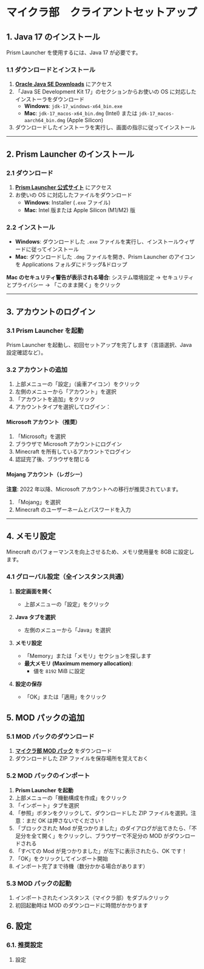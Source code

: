# マイクラ部　クライアントセットアップ

## 1. Java 17 のインストール

Prism Launcher を使用するには、Java 17 が必要です。

### 1.1 ダウンロードとインストール

1. **[Oracle Java SE Downloads](https://www.oracle.com/java/technologies/downloads/)** にアクセス
2. 「Java SE Development Kit 17」のセクションからお使いの OS に対応したインストーラをダウンロード
   - **Windows**: `jdk-17_windows-x64_bin.exe`
   - **Mac**: `jdk-17_macos-x64_bin.dmg` (Intel) または `jdk-17_macos-aarch64_bin.dmg` (Apple Silicon)
3. ダウンロードしたインストーラを実行し、画面の指示に従ってインストール

---

## 2. Prism Launcher のインストール

### 2.1 ダウンロード

1. **[Prism Launcher 公式サイト](https://prismlauncher.org/download/)** にアクセス
2. お使いの OS に対応したファイルをダウンロード
   - **Windows**: Installer (`.exe` ファイル)
   - **Mac**: Intel 版または Apple Silicon (M1/M2) 版

### 2.2 インストール

- **Windows**: ダウンロードした `.exe` ファイルを実行し、インストールウィザードに従ってインストール
- **Mac**: ダウンロードした `.dmg` ファイルを開き、Prism Launcher のアイコンを Applications フォルダにドラッグ&ドロップ

**Mac のセキュリティ警告が表示される場合**: システム環境設定 → セキュリティとプライバシー → 「このまま開く」をクリック

---

## 3. アカウントのログイン

### 3.1 Prism Launcher を起動

Prism Launcher を起動し、初回セットアップを完了します（言語選択、Java 設定確認など）。

### 3.2 アカウントの追加

1. 上部メニューの「設定」（歯車アイコン）をクリック
2. 左側のメニューから「アカウント」を選択
3. 「アカウントを追加」をクリック
4. アカウントタイプを選択してログイン：

#### Microsoft アカウント（推奨）

1. 「Microsoft」を選択
2. ブラウザで Microsoft アカウントにログイン
3. Minecraft を所有しているアカウントでログイン
4. 認証完了後、ブラウザを閉じる

#### Mojang アカウント（レガシー）

**注意**: 2022 年以降、Microsoft アカウントへの移行が推奨されています。

1. 「Mojang」を選択
2. Minecraft のユーザーネームとパスワードを入力

---

## 4. メモリ設定

Minecraft のパフォーマンスを向上させるため、メモリ使用量を 8GB に設定します。

### 4.1 グローバル設定（全インスタンス共通）

1. **設定画面を開く**

   - 上部メニューの「設定」をクリック

2. **Java タブを選択**

   - 左側のメニューから「Java」を選択

3. **メモリ設定**

   - 「Memory」または「メモリ」セクションを探します
   - **最大メモリ (Maximum memory allocation)**:
     - 値を `8192` MiB に設定

4. **設定の保存**
   - 「OK」または「適用」をクリック

## 5. MOD パックの追加

### 5.1 MOD パックのダウンロード

1. **[マイクラ部 MOD パック](https://drive.google.com/file/d/1q52W5Yv7-pwZ4-Tio0xRfmvHjqbrutB2/view?usp=sharing)** をダウンロード
2. ダウンロードした ZIP ファイルを保存場所を覚えておく

### 5.2 MOD パックのインポート

1. **Prism Launcher を起動**
2. 上部メニューの「機動構成を作成」をクリック
3. 「インポート」タブを選択
4. 「参照」ボタンをクリックして、ダウンロードした ZIP ファイルを選択。注意：まだ OK は押さないでください！
5. 「ブロックされた Mod が見つかりました」のダイアログが出てきたら、「不足分を全て開く」をクリックし、ブラウザーで不足分の MOD がダウンロードされる
6. 「すべての Mod が見つかりました」が左下に表示されたら、OK です！
7. 「OK」をクリックしてインポート開始
8. インポート完了まで待機（数分かかる場合があります）

### 5.3 MOD パックの起動

1. インポートされたインスタンス（マイクラ部）をダブルクリック
2. 初回起動時は MOD のダウンロードに時間がかかります

## 6. 設定

### 6.1. 推奨設定

1. 設定
